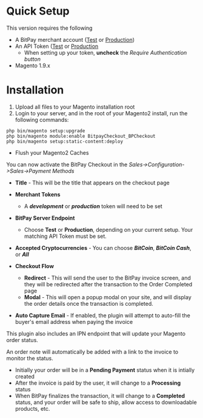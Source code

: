 # Quick Setup

This version requires the following

* A BitPay merchant account ([Test](http://test.bitpay.com) or [Production](http://www.bitpay.com))
* An API Token ([Test](https://test.bitpay.com/dashboard/merchant/api-tokens) or [Production](https://bitpay.com/dashboard/merchant/api-tokens)
	* When setting up your token, **uncheck** the *Require Authentication button*
* Magento 1.9.x

# Installation

1. Upload all files to your Magento installation root
2. Login to your server, and in the root of your Magento2 install, run the following commands:

```
php bin/magento setup:upgrade
php bin/magento module:enable BitpayCheckout_BPCheckout
php bin/magento setup:static-content:deploy
```

* Flush your Magento2 Caches




You can now activate the BitPay Checkout in the *Sales->Configuration->Sales->Payment Methods*




* **Title** - This will be the title that appears on the checkout page

* **Merchant Tokens**
	* A ***development*** or ***production*** token will need to be set
* **BitPay Server Endpoint**
	* Choose **Test** or **Production**, depending on your current setup.  Your matching API Token must be set.
* **Accepted Cryptocurrencies** - You can choose ***BitCoin***, ***BitCoin Cash***, or ***All***
* **Checkout Flow**
	* **Redirect** - This will send the user to the BitPay invoice screen, and they will be redirected after the transaction to the Order Completed page
	* **Modal** - This will open a popup modal on your site, and will display the order details once the transaction is completed.
* **Auto Capture Email** - If enabled, the plugin will attempt to auto-fill the buyer's email address when paying the invoice

	

This plugin also includes an IPN endpoint that will update  your Magento order status.

An order note will automatically be added with a link to the invoice to monitor the status.

* Initially your order will be in a **Pending Payment** status when it is intially created
* After the invoice is paid by the user, it will change to a **Processing** status
* When BitPay finalizes the transaction, it will change to a **Completed** status, and your order will be safe to ship, allow access to downloadable products, etc.